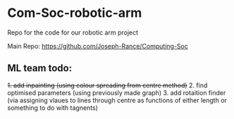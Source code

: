 # Com-Soc-robotic-arm
Repo for the code for our robotic arm project

Main Repo: https://github.com/Joseph-Rance/Computing-Soc

## ML team todo:

~~1. add inpainting (using colour spreading from centre method)~~
2. find optimised parameters (using previously made graph)
3. add rotaition finder (via assigning vlaues to lines through centre as functions of either length or something to do with tagnents)
